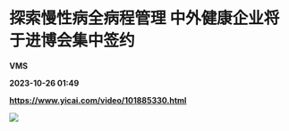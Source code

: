 # 探索慢性病全病程管理 中外健康企业将于进博会集中签约
**VMS**

**2023-10-26 01:49**

**https://www.yicai.com/video/101885330.html**

![](http://imgcdn.yicai.com/vms-new/2023/10/47465670-38d4-4e85-8588-56284f8e7e08_Rqq2.jpg)